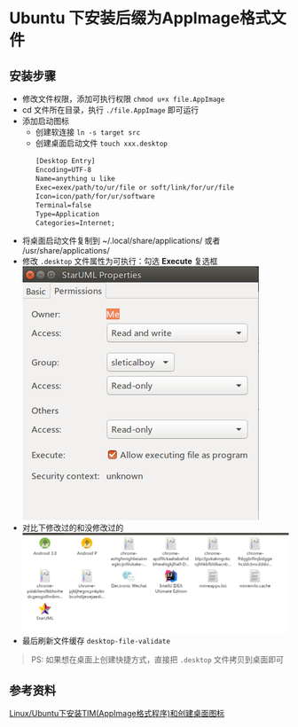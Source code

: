 # Ubuntu 下安装后缀为AppImage格式文件
## 安装步骤
- 修改文件权限，添加可执行权限 `chmod u+x file.AppImage`
- cd 文件所在目录，执行 `./file.AppImage` 即可运行
- 添加启动图标
  - 创建软连接 `ln -s target src`
  - 创建桌面启动文件 `touch xxx.desktop`
    ```shell
    [Desktop Entry]
    Encoding=UTF-8
    Name=anything u like
    Exec=exex/path/to/ur/file or soft/link/for/ur/file
    Icon=icon/path/for/ur/software
    Terminal=false
    Type=Application
    Categories=Internet;
    ```
- 将桌面启动文件复制到 ~/.local/share/applications/ 或者 /usr/share/applications/
- 修改 `.desktop` 文件属性为可执行：勾选 <b>Execute</b> 复选框<br/>
  ![icon1](assets/check-desk-top-execute.png)
- 对比下修改过的和没修改过的</br>
  ![icon2](assets/execute-diff-with-before.png)
- 最后刷新文件缓存 `desktop-file-validate`

> PS: 如果想在桌面上创建快捷方式，直接把 `.desktop` 文件拷贝到桌面即可

## 参考资料
[Linux/Ubuntu下安装TIM(AppImage格式程序)和创建桌面图标][1]

[1]: https://blog.csdn.net/qq_35531549/article/details/86569846